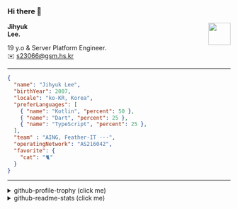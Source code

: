### Hi there 👋
<img src="https://github.githubassets.com/images/mona-loading-default.gif" width="50px" align="right">
</a>

**Jihyuk\
Lee.**

19 y.o & Server Platform Engineer.\
✉️ <s23066@gsm.hs.kr>

---

```json
{
  "name": "Jihyuk Lee",
  "birthYear": 2007,
  "locale": "ko-KR, Korea",
  "preferLanguages": [
    { "name": "Kotlin", "percent": 50 },
    { "name": "Dart", "percent": 25 },
    { "name": "TypeScript", "percent": 25 },
  ],
  "team" : "AING, Feather-IT ···",
  "operatingNetwork": "AS216042",
  "favorite": {
    "cat": "🐈"
  }
}
```
---
<details>
  <summary>github-profile-trophy (click me)</summary>
  
![](https://github-profile-trophy.vercel.app/?username=withJihyuk&row=1&column=8&theme=nord)
  
</details>
<details>
  <summary>github-readme-stats (click me)</summary>
  
<!--START_SECTION:waka-->
![Code Time](http://img.shields.io/badge/Code%20Time-1%2C006%20hrs%2058%20mins-blue)

![Lines of code](https://img.shields.io/badge/%EC%A0%80%EB%8A%94%20%EC%97%AC%ED%83%9C%EA%B9%8C%EC%A7%80%20-823.5%20thousand%20%EC%A4%84%EC%9D%98%20%EC%BD%94%EB%93%9C%EB%A5%BC%20%EC%9E%91%EC%84%B1%ED%96%88%EC%96%B4%EC%9A%94.-blue)

**저는 아침형 인간이에요. 🐤** 

```text
🌞 아침                     1073 commits        ██████░░░░░░░░░░░░░░░░░░░   23.48 % 
🌆 낮　                     1567 commits        █████████░░░░░░░░░░░░░░░░   34.29 % 
🌃 저녁                     1579 commits        █████████░░░░░░░░░░░░░░░░   34.55 % 
🌙 밤　                     351 commits         ██░░░░░░░░░░░░░░░░░░░░░░░   07.68 % 
```


📊 **저는 이번주를 이렇게 시간을 보냈어요.** 

```text
🕑︎ Timezone: Asia/Seoul

💬 프로그래밍 언어들: 
Java                     5 hrs 26 mins       ███████████░░░░░░░░░░░░░░   42.06 % 
TypeScript               5 hrs 2 mins        ██████████░░░░░░░░░░░░░░░   38.96 % 
YAML                     53 mins             ██░░░░░░░░░░░░░░░░░░░░░░░   06.89 % 
Kotlin                   20 mins             █░░░░░░░░░░░░░░░░░░░░░░░░   02.63 % 
Markdown                 20 mins             █░░░░░░░░░░░░░░░░░░░░░░░░   02.58 % 

🔥 에디터들: 
IntelliJ IDEA            6 hrs 40 mins       █████████████░░░░░░░░░░░░   51.56 % 
VS Code                  6 hrs 16 mins       ████████████░░░░░░░░░░░░░   48.44 % 

💻 운영 체제들: 
Mac                      12 hrs 57 mins      █████████████████████████   100.00 % 
```


 Last Updated on 26/10/2025 18:49:19 UTC
<!--END_SECTION:waka-->

</details>

</div>

